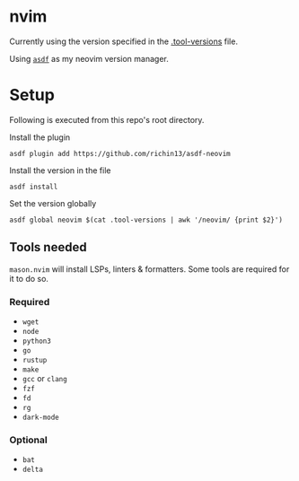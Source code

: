 # nvim

Currently using the version specified in the [.tool-versions](./.tool-versions) file.

Using [`asdf`](https://github.com/asdf-vm/asdf) as my neovim version manager.


# Setup

Following is executed from this repo's root directory.

Install the plugin

```shell
asdf plugin add https://github.com/richin13/asdf-neovim
```

Install the version in the file


```
asdf install
```

Set the version globally

```
asdf global neovim $(cat .tool-versions | awk '/neovim/ {print $2}')
```

## Tools needed

`mason.nvim` will install LSPs, linters & formatters. Some tools are required for it to do so.

### Required

- `wget`
- `node`
- `python3`
- `go`
- `rustup`
- `make`
- `gcc` or `clang`
- `fzf`
- `fd`
- `rg`
- `dark-mode`

### Optional

- `bat`
- `delta`

